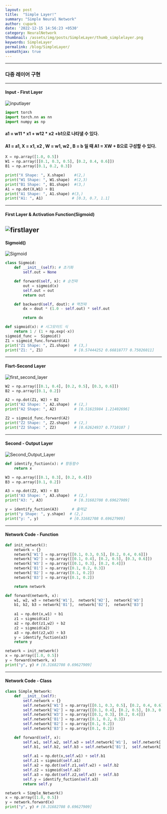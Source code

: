 ```yaml
---
layout: post
title:  "Simple Layer!"
summary: "Simple Neural Network"
author: cupark
date: '2022-12-15 14:56:23 +0530'
category: NeuralNetwork
thumbnail: /assets/img/posts/SimpleLayer/thumb_simplelayer.png
keywords: SimpleLayer
permalink: /blog/SimpleLayer/
usemathjax: true
---
```


---
### 다중 레이어 구현
---
#### Input - First Layer
![inputlayer](/assets/img/posts/SimpleLayer/input_layer.png)
<img src="/assets/img/posts/SimpleLayer/input_layer.png" alt>
```python
import torch
import torch.nn as nn
import numpy as np
```
#### a1 = w11 * x1 + w12 * x2 +b1으로 나타낼 수 있다. 
#### A1 = a1, X = x1, x2 , W = w1, w2 , B = b 일 때 A1 = XW + B으로 구성할 수 있다.
```python
X = np.array([1.0, 0.5])
W1 = np.array([[0.1, 0.3, 0.5], [0.2, 0.4, 0.6]])
B1 = np.array([0.1, 0.2, 0.3])

print("X Shape: ", X.shape)    #(2,)
print("W1 Shape: ", W1.shape)  #(2,3)
print("B1 Shape: ", B1.shape)  #(3,)
A1 = np.dot(X,W1) + B1
print("A1 Shape: ", A1.shape) #(3,)
print("A1: ", A1)             # [0.3, 0.7, 1.1]
```
---
#### First Layer & Activation Function(Sigmoid)
![firstlayer](/assets/img/posts/SimpleLayer/input_first_layer.png)
---
#### Sigmoid()
![Sigmoid](/assets/img/posts/SimpleLayer/sigmoid.png)
```python
class Sigmoid:
    def __init__(self): # 초기화
        self.out = None

    def forward(self, x): # 순전파
        out = sigmoid(x)
        self.out = out
        return out

    def backward(self, dout): # 역전파
        dx = dout * (1.0 - self.out) * self.out

        return dx

def sigmoid(x): # 시그모이드 식
    return 1 / (1 + np.exp(-x))    
sigmoid_func =  Sigmoid()
Z1 = sigmoid_func.forward(A1)
print("Z1 Shape: ", Z1.shape)  # (3,)
print("Z1: ", Z1)              # [0.57444252 0.66818777 0.75026011]
```
---
#### Fisrt-Second Layer
![first_second_layer](/assets/img/posts/SimpleLayer/first_second_layer.png)
```python
W2 = np.array([[0.1, 0.4], [0.2, 0.5], [0.3, 0.6]])
B2 = np.array([0.1, 0.2])

A2 = np.dot(Z1, W2) + B2
print("A2 Shape: ", A2.shape)  # (2,)
print("A2 Shape: ", A2)        # [0.51615984 1.21402696]

Z2 = sigmoid_func.forward(A2)  
print("Z2 Shape: ", Z2.shape)  # (2,)
print("Z2 Shape: ", Z2)        # [0.62624937 0.7710107 ]
```
---
#### Second - Output Layer
![Second_Output_Layer](/assets/img/posts/SimpleLayer/Second_ouput_layer.png)
```python
def identify_fuction(x): # 항등함수
    return x

W3 = np.array([[0.1, 0.3], [0.2, 0.4]])
B3 = np.array([0.1, 0.2])

A3 = np.dot(Z2, W3) + B3
print("A3 Shape: ", A3.shape)  # (2,)
print("A3: ", A3)              # [0.31682708 0.69627909]

y = identify_fuction(A3)      # 출력값
print("y Shape: ", y.shape)  # (2,)
print("y: ", y)              # [0.31682708 0.69627909]
```
---
#### Network Code - Function
```python
def init_network():
    network = {}
    network['W1'] = np.array([[0.1, 0.3, 0.5], [0.2, 0.4, 0.6]])
    network['W2'] = np.array([[0.1, 0.4], [0.2, 0.5], [0.3, 0.6]])
    network['W3'] = np.array([[0.1, 0.3], [0.2, 0.4]])
    network['B1'] = np.array([0.1, 0.2, 0.3])
    network['B2'] = np.array([0.1, 0.2])
    network['B3'] = np.array([0.1, 0.2])

    return network

def forward(network, x):
    w1, w2, w3 = network['W1'],  network['W2'],  network['W3']
    b1, b2, b3 = network['B1'],  network['B2'],  network['B3']
    
    a1 = np.dot(x,w1) + b1
    z1 = sigmoid(a1)
    a2 = np.dot(z1,w2) + b2 
    z2 = sigmoid(a2)
    a3 = np.dot(z2,w3) + b3
    y = identify_fuction(a3)
    return y

network = init_network()
x = np.array([1.0, 0.5])
y = forward(network, x)
print("y", y) # [0.31682708 0.69627909]
```
---
#### Network Code - Class
```python
class Simple_Network:
    def __init__(self):
        self.network = {}
        self.network['W1'] = np.array([[0.1, 0.3, 0.5], [0.2, 0.4, 0.6]])
        self.network['W2'] = np.array([[0.1, 0.4], [0.2, 0.5], [0.3, 0.6]])
        self.network['W3'] = np.array([[0.1, 0.3], [0.2, 0.4]])
        self.network['B1'] = np.array([0.1, 0.2, 0.3])
        self.network['B2'] = np.array([0.1, 0.2])
        self.network['B3'] = np.array([0.1, 0.2])

    def forward(self, x):
        self.w1, self.w2, self.w3 = self.network['W1'],  self.network['W2'],  self.network['W3']
        self.b1, self.b2, self.b3 = self.network['B1'],  self.network['B2'],  self.network['B3']
        
        self.a1 = np.dot(x,self.w1) + self.b1
        self.z1 = sigmoid(self.a1)
        self.a2 = np.dot(self.z1,self.w2) + self.b2 
        self.z2 = sigmoid(self.a2)
        self.a3 = np.dot(self.z2,self.w3) + self.b3
        self.y = identify_fuction(self.a3)
        return self.y

network = Simple_Network()
x = np.array([1.0, 0.5])
y = network.forward(x)
print("y", y) # [0.31682708 0.69627909]
```
